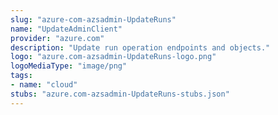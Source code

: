 ```yaml
---
slug: "azure-com-azsadmin-UpdateRuns"
name: "UpdateAdminClient"
provider: "azure.com"
description: "Update run operation endpoints and objects."
logo: "azure.com-azsadmin-UpdateRuns-logo.png"
logoMediaType: "image/png"
tags:
- name: "cloud"
stubs: "azure.com-azsadmin-UpdateRuns-stubs.json"
---
```

